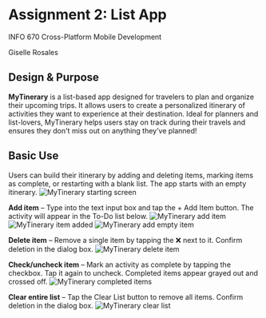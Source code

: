 # Assignment 2: List App

INFO 670 Cross-Platform Mobile Development

Giselle Rosales

## Design & Purpose

**MyTinerary** is a list-based app designed for travelers to plan and organize their upcoming trips. It allows users to create a personalized itinerary of activities they want to experience at their destination. Ideal for planners and list-lovers, MyTinerary helps users stay on track during their travels and ensures they don't miss out on anything they’ve planned!

## Basic Use

Users can build their itinerary by adding and deleting items, marking items as complete, or restarting with a blank list.
The app starts with an empty itinerary.
![MyTinerary starting screen](./Assignment_screenshots/MyTinerary_starting_screen.png)

**Add item** – Type into the text input box and tap the + Add Item button. The activity will appear in the To-Do list below.
![MyTinerary add item](Assignment_screenshots/MyTinerary_add_item.png)
![MyTinerary item added](Assignment_screenshots/MyTinerary_item_added.png)
![MyTinerary add empty item](Assignment_screenshots/MyTinerary_add_empty_item.png)

**Delete item** – Remove a single item by tapping the ❌ next to it. Confirm deletion in the dialog box.
![MyTinerary delete item](Assignment_screenshots/MyTinerary_delete_item.png)

**Check/uncheck item** – Mark an activity as complete by tapping the checkbox. Tap it again to uncheck. Completed items appear grayed out and crossed off.
![MyTinerary completed items](Assignment_screenshots/MyTinerary_completed_items.png)

**Clear entire list** – Tap the Clear List button to remove all items. Confirm deletion in the dialog box.
![MyTinerary clear list](Assignment_screenshots/MyTinerary_clear_list.png)
